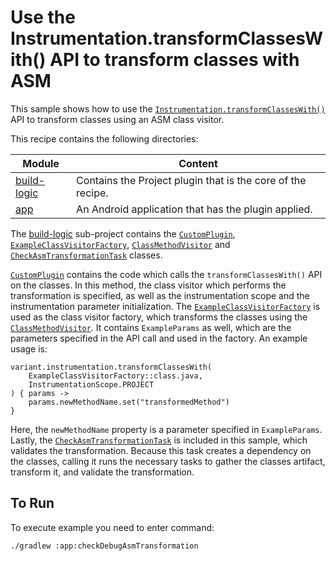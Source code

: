 # Use the Instrumentation.transformClassesWith() API to transform classes with ASM

This sample shows how to use the [`Instrumentation.transformClassesWith()`](https://developer.android.com/reference/tools/gradle-api/current/com/android/build/api/variant/Instrumentation#transformClassesWith(java.lang.Class,com.android.build.api.instrumentation.InstrumentationScope,kotlin.Function1)) API to transform classes using an ASM
class visitor.

This recipe contains the following directories:

| Module                     | Content                                                     |
|----------------------------|-------------------------------------------------------------|
| [build-logic](build-logic) | Contains the Project plugin that is the core of the recipe. |
| [app](app)                 | An Android application that has the plugin applied.         |

The [build-logic](build-logic) sub-project contains the [`CustomPlugin`](build-logic/plugins/src/main/kotlin/CustomPlugin.kt), [`ExampleClassVisitorFactory`](build-logic/plugins/src/main/kotlin/ExampleClassVisitorFactory.kt),
[`ClassMethodVisitor`](build-logic/plugins/src/main/kotlin/ClassMethodVisitor.kt) and [`CheckAsmTransformationTask`](build-logic/plugins/src/main/kotlin/CheckAsmTransformationTask.kt)
classes.

[`CustomPlugin`](build-logic/plugins/src/main/kotlin/CustomPlugin.kt) contains the code which calls the `transformClassesWith()` API on the classes. In this method,
the class visitor which performs the transformation is specified, as well as the instrumentation scope and the
instrumentation parameter initialization. The [`ExampleClassVisitorFactory`](build-logic/plugins/src/main/kotlin/ExampleClassVisitorFactory.kt) is used as the class visitor factory,
which transforms the classes using the [`ClassMethodVisitor`](build-logic/plugins/src/main/kotlin/ClassMethodVisitor.kt).
It contains `ExampleParams` as well, which are the parameters specified in the API call and used in the factory. An
example usage is:

```
variant.instrumentation.transformClassesWith(
    ExampleClassVisitorFactory::class.java,
    InstrumentationScope.PROJECT
) { params ->
    params.newMethodName.set("transformedMethod")
}
```

Here, the `newMethodName` property is a parameter specified in `ExampleParams`. Lastly, the
[`CheckAsmTransformationTask`](build-logic/plugins/src/main/kotlin/CheckAsmTransformationTask.kt) is included in this sample, which validates the transformation. Because this task
creates a dependency on the classes, calling it runs the necessary tasks to gather the classes artifact, transform it,
and validate the transformation.

## To Run
To execute example you need to enter command:

`./gradlew :app:checkDebugAsmTransformation`
